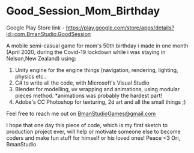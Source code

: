 # Good_Session_Mom_Birthday
Google Play Store link - https://play.google.com/store/apps/details?id=com.BmanStudio.GoodSession

A mobile semi-casual game for mom's 50th birthday i made in one month (April 2020, during the Covid-19 lockdown while i was staying in Nelson,New Zealand) using:
1. Unity engine for the engine things (navigation, rendering, lighting, physics etc..
2. C# to write all the code, with Microsoft's Visual Studio
3. Blender for modelling, uv wrapping and animations, using modular pieces method. *animations was probably the hardest part!
4. Adobe's CC Photoshop for texturing, 2d art and all the small things ;)

Feel free to reach me out on BmanStudioGames@gmail.com

I hope that one day this piece of code, which is my first sketch to production project ever, will help or motivate someone else to become coders and make fun stuff for himself or his loved ones!
Peace <3
Ori,
BmanStudio
